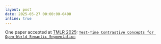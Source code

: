 ```yaml
---
layout: post
date: 2025-05-27 00:00:00-0400
inline: true
---
```


One paper accepted at <a href="https://jmlr.org/tmlr/" target="_blank">TMLR 2025</a>: <a href="https://valeoai.github.io/publications/contrastive_concepts/" target="_blank">`Test-Time Contrastive Concepts for Open-World Semantic Segmentation`</a>
